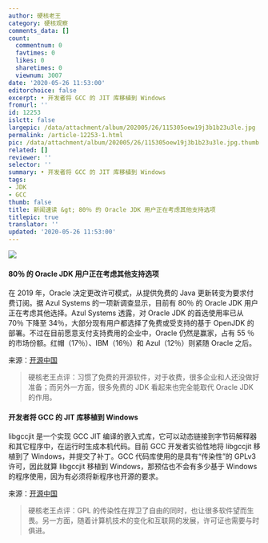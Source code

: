 ```yaml
---
author: 硬核老王
category: 硬核观察
comments_data: []
count:
  commentnum: 0
  favtimes: 0
  likes: 0
  sharetimes: 0
  viewnum: 3007
date: '2020-05-26 11:53:00'
editorchoice: false
excerpt: • 开发者将 GCC 的 JIT 库移植到 Windows
fromurl: ''
id: 12253
islctt: false
largepic: /data/attachment/album/202005/26/115305oew19j3b1b23u3le.jpg
permalink: /article-12253-1.html
pic: /data/attachment/album/202005/26/115305oew19j3b1b23u3le.jpg.thumb.jpg
related: []
reviewer: ''
selector: ''
summary: • 开发者将 GCC 的 JIT 库移植到 Windows
tags:
- JDK
- GCC
thumb: false
title: 新闻速读 &gt; 80％ 的 Oracle JDK 用户正在考虑其他支持选项
titlepic: true
translator: ''
updated: '2020-05-26 11:53:00'
---
```


![](/data/attachment/album/202005/26/115305oew19j3b1b23u3le.jpg)


#### 80％ 的 Oracle JDK 用户正在考虑其他支持选项


在 2019 年，Oracle 决定更改许可模式，从提供免费的 Java 更新转变为要求付费订阅。据 Azul Systems 的一项新调查显示，目前有 80％ 的 Oracle JDK 用户正在考虑其他选择。Azul Systems 透露，对 Oracle JDK 的首选使用率已从 70％ 下降至 34％，大部分现有用户都选择了免费或受支持的基于 OpenJDK 的部署。不过在目前愿意支付支持费用的企业中，Oracle 仍然是赢家，占有 55 ％的市场份额。红帽（17％）、IBM（16％）和 Azul（12％）则紧随 Oracle 之后。


来源：[开源中国](https://www.oschina.net/news/115942/oracle-jdk-users-considering-alternative-support-options)



> 
> 硬核老王点评：习惯了免费的开源软件，对于收费，很多企业和人还没做好准备；而另外一方面，很多免费的 JDK 看起来也完全能取代 Oracle JDK 的作用。
> 
> 
> 


#### 开发者将 GCC 的 JIT 库移植到 Windows


libgccjit 是一个实现 GCC JIT 编译的嵌入式库，它可以动态链接到字节码解释器和其它程序中，在运行时生成本机代码。目前 GCC 开发者实验性地将 libgccjit 移植到了 Windows，并提交了补丁。GCC 代码库使用的是具有“传染性”的 GPLv3 许可，因此就算 libgccjit 移植到 Windows，那预估也不会有多少基于 Windows 的程序使用，因为有必须将新程序也开源的要求。


来源：[开源中国](https://www.oschina.net/news/115943/port-gcc-jit-libgccjit-to-windows)



> 
> 硬核老王点评：GPL 的传染性在捍卫了自由的同时，也让很多软件望而生畏。另一方面，随着计算机技术的变化和互联网的发展，许可证也需要与时俱进。
> 
> 
>